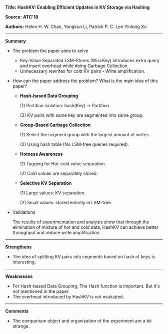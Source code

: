 **Title:** **HashKV: Enabling Efficient Updates in KV Storage via Hashing**

**Source:** **ATC'18**

**Authors:** Helen H. W. Chan, Yongkun Li, Patrick P. C. Lee Yinlong Xu

---

**Summary**

- The problem the paper aims to solve

  - Key-Value Separated LSM-Stores (WiscKey) introduces extra query and insert overhead while doing Garbage Collection.
  - Unnecessary rewrites for cold KV pairs - Write amplification.

- How can the paper address the problem? What is the main idea of this paper?

  - **Hash-based Data Grouping**

    (1) Partition isolation: hash(Key) -> Partition.

    (2) KV pairs with same key are segmented into same group;

  - **Group-Based Garbage Collection**

    (1) Select the segment group with the largest amount of writes.

    (2) Using hash table (No LSM-tree queries required).
    
  - **Hotness Awareness**

    (1) Tagging for Hot-cold value separation.

    (2) Cold values are separately stored.
    
  - **Selective KV Separation**

    (1) Large values: KV separation.

    (2) Small values: stored entirely in LSM-tree.

- Validations

  The results of experimentation and analysis show that through the elimination of mixture of hot and cold data, HashKV can achieve better throughput and reduce write amplification.

---

**Strengthens**  

- The idea of splitting KV pairs into segments based on hash of keys is interesting.

---

**Weaknesses**  

- For Hash-based Data Grouping, The Hash function is important. But it's not mentioned in the paper.
- The overhead introduced by HashKV is not evaluated.

---

**Comments**  

- The comparison object and organization of the experiment are a bit strange.
